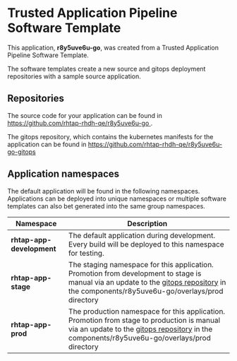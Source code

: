 # Trusted Application Pipeline Software Template

This application, **r8y5uve6u-go**, was created from a Trusted Application Pipeline Software Template.

The software templates create a new source and gitops deployment repositories with a sample source application. 

## Repositories

The source code for your application can be found in [https://github.com/rhtap-rhdh-qe/r8y5uve6u-go ](https://github.com/rhtap-rhdh-qe/r8y5uve6u-go ).
 
The gitops repository, which contains the kubernetes manifests for the application can be found in 
[https://github.com/rhtap-rhdh-qe/r8y5uve6u-go-gitops ](https://github.com/rhtap-rhdh-qe/r8y5uve6u-go-gitops ) 

## Application namespaces 

The default application will be found in the following namespaces. Applications can be deployed into unique namespaces or multiple software templates can also bet generated into the same group namespaces.  

|  Namespace   |  Description   |  
| -------- | -------- |   
| **rhtap-app-development** | The default application during development. Every build will be deployed to this namespace for testing. | 
| **rhtap-app-stage** | The staging namespace for this application. Promotion from development to stage is manual via an update to the [gitops repository](https://github.com/rhtap-rhdh-qe/r8y5uve6u-go-gitops ) in the components/r8y5uve6u-go/overlays/prod directory |  
| **rhtap-app-prod** | The production namespace for this application. Promotion from stage to production is manual via an update to the [gitops repository](https://github.com/rhtap-rhdh-qe/r8y5uve6u-go-gitops ) in the components/r8y5uve6u-go/overlays/prod directory | 